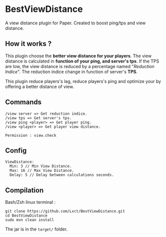# BestViewDistance
A view distance plugin for Paper. Created to boost ping/tps and view distance.

## How it works ?
This plugin choose the **better view distance for your players**.
The view distance is calculated in **function of your ping, and server's tps**.
If the TPS are low, the view distance is reduced by a percentage named "*Reduction Indice*".
The reduction indice change in function of server's **TPS**.

This plugin reduce players's lag, reduce players's ping and optimize your by offering a better distance of view.


## Commands
```
/view server => Get reduction indice.
/view tps => Get server's tps.
/view ping <player> => Get player ping.
/view <player> => Get player view distance.

Permission : view.check
```

## Config
```
ViewDistance:
  Min: 3 // Min View Distance.
  Max: 16 // Max View Distance.
  Delay: 5 // Delay between calculations seconds.
```

## Compilation
Bash/Zsh linux terminal :

```
git clone https://github.com/Lxct/BestViewDistance.git
cd BestViewDistance
sudo mvn clean install
```
The jar is in the `target/` folder.